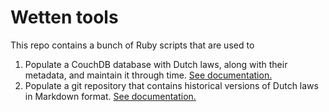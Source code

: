 Wetten tools
============

This repo contains a bunch of Ruby scripts that are used to

1. Populate a CouchDB database with Dutch laws, along with their metadata, and maintain it through time. [See documentation.](https://github.com/statengeneraal/tools-scripts/blob/master/scripts/laws_in_couchdb)
2. Populate a git repository that contains historical versions of Dutch laws in Markdown format. [See documentation.](https://github.com/statengeneraal/tools-scripts/blob/master/scripts)
